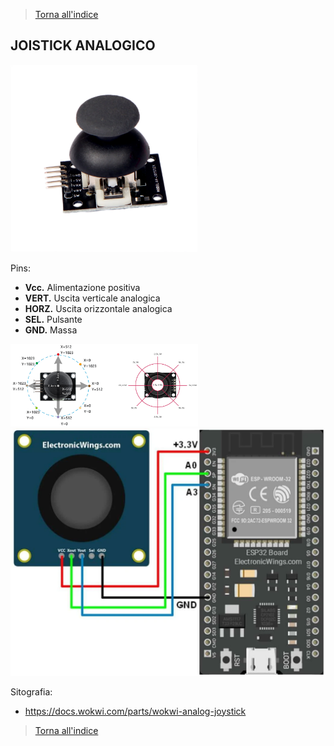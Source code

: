 >[Torna all'indice](indexpulsanti.md)

## **JOISTICK ANALOGICO**

<img src="img\A85262_Joystick-Module_3.webp" alt="alt text" width="300">

Pins:
- **Vcc.** Alimentazione positiva
- **VERT.**  Uscita verticale analogica
- **HORZ.**  Uscita orizzontale analogica
- **SEL.** 	Pulsante
- **GND.**	Massa

<img src="img\joyrange.png" alt="alt text" width="300">

<img src="img\ESP32 Joystick Interfacing.webp" alt="alt text" width="600">

























Sitografia:
- https://docs.wokwi.com/parts/wokwi-analog-joystick


>[Torna all'indice](indexpulsanti.md)
